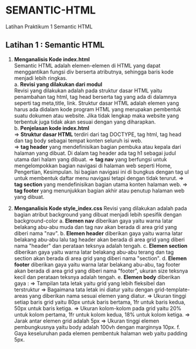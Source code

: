 # SEMANTIC-HTML
Latihan Praktikum 1 Semantic HTML

## Latihan 1 : Semantic HTML <br>
1. **Menganalisis Kode index.html** <br>
  Semantic HTML adalah elemen-elemen di HTML yang dapat menggantikan fungsi div berserta atributnya, sehingga baris kode menjadi    lebih ringkas. <br>
  a. **Revisi yang dilakukan dari modul** <br>
    Revisi yang dilakukan adalah pada struktur dasar HTML yaitu penambahan tag html, tag head berserta tag yang ada di dalamnya       seperti tag meta,title, link. Struktur dasar HTML adalah elemen yang harus ada didalam kode program HTML yang merupakan           pembentuk suatu dokumen atau website. Jika tidak lengkap maka website yang terbentuk juga tidak akan sesuai dengan yang           diharapkan. <br>
  b. **Penjelasan kode index.html** <br>
     => **Struktur dasar HTML** terdiri dari tag DOCTYPE, tag html, tag head dan tag body sebagai tempat konten seluruh isi web.<br>
     => **tag header** yang mendefinisikan bagian pembuka atau kepala dari halaman yang dibuat. Di dalam tag header ada tag h1            sebagai judul utama dari halam yang dibuat.
     => **tag nav** yang berfungsi untuk mengelompokkan bagian navigasi di halaman web seperti Home, Pengertian, Kesimpulan. Isi          bagian navigasi ini di bungkus dengan tag ul untuk membentuk daftar menu navigasi tetapi dengan tidak terurut.
     => **tag section** yang mendefinisikan bagian utama konten halaman web.
     => **tag footer** yang menunjukkan bagian akhir atau penutup halaman web yang dibuat.
   
2. **Menganalisis Kode style_index.css**
   Revisi yang dilakukan adalah pada bagian atribut background yang dibuat menjadi lebih spesifik dengan background-color
   a. **Elemen nav** diberikan gaya yaitu warna latar belakang abu-abu muda dan tag nav akan berada di area grid yang diberi nama       "nav".
   b. **Elemen header** diberikan gaya yaitu warna latar belakang abu-abu lalu tag header akan berada di area grid yang diberi            nama "header" dan perataan teksnya adalah tengah.
   c. **Elemen section** diberikan gaya yaitu warna latar belakang abu-abu terang dan tag section akan berada di area grid yang         diberi nama "section".
   d. **Elemen footer** diberikan gaya yaitu warna latar belakang abu-abu, tag footer akan berada di area grid yang diberi              nama "footer", ukuran size teksnya kecil dan perataan teksnya adalah tengah.
   e. **Elemen body** diberikan gaya :
     => Tampilan tata letak yaitu grid yang lebih fleksibel dan terstruktur
     => Bagaimana tata letak ini diatur yaitu dengan grid-template-areas yang diberikan nama sesuai elemen yang diatur.
     => Ukuran tinggi setiap baris grid yaitu 80px untuk baris bertama, 1fr untuk baris kedua, 50px untuk baris ketiga.
     => Ukuran kolom-kolom pada grid yaitu 20% untuk kolom pertama, 1fr untuk kolom kedua, 18% untuk kolom ketiga.
     => Jarak antar elemen grid adalah 5px
     => Ukuran tinggi elemen pembungkusnya yaitu body adalah 100vh dengan marginnya 10px.
   f. Gaya keseluruhan pada elemen pembentuk halaman web yaitu padding 5px. 
